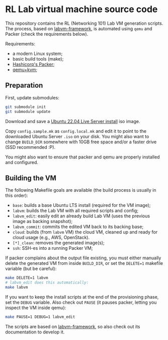 # RL Lab virtual machine source code

This repository contains the RL (Networking 101) Lab VM generation scripts.
The process, based on [labvm-framework](https://github.com/cs-pub-ro/labvm-framework),
is automated using `qemu` and Packer (check the requirements below).

Requirements:
 - a modern Linux system;
 - basic build tools (make);
 - [Hashicorp's Packer](https://packer.io/);
 - [qemu+kvm](https://qemu.org/);

## Preparation

First, update submodules:
```sh
git submodule init
git submodule update
```

Download and save a [Ubuntu 22.04 Live Server
install](https://ubuntu.com/download/server) iso image.

Copy `config.sample.mk` as `config.local.mk` and edit it to point to the downloaded
Ubuntu Server `.iso` on your disk. You might also want to change `BUILD_DIR`
somewhere with 10GB free space and/or a faster drive (SSD recommended :P).

You might also want to ensure that packer and qemu are properly installed and
configured.

## Building the VM

The following Makefile goals are available (the build process is usually in this
order):

- `base`: builds a base Ubuntu LTS install (required for the VM image);
- `labvm`: builds the Lab VM with all required scripts and config;
- `labvm_edit`: easily edit an already build Lab VM (uses the previous
  image as backing snapshot);
- `labvm_commit`: commits the edited VM back to its backing base;
- `cloud`: builds (from `labvm` VM) the cloud VM, cleaned up and ready
  for cloud usage (e.g., AWS, OpenStack).
- `[*]_clean`: removes the generated image(s);
- `ssh`: SSH-es into a running Packer VM;

If packer complains about the output file existing, you must either manually
delete the generated VM from inside `BUILD_DIR`, or set the `DELETE=1` makefile
variable (but be careful):
```sh
make DELETE=1 labvm
# labvm_edit does this automatically:
make labvm
```

If you want to keep the install scripts at the end of the provisioning phase,
set the `DEBUG` variable. Also check out `PAUSE` (it pauses packer,
letting you inspect the VM inside qemu):
```sh
make PAUSE=1 DEBUG=1 labvm_edit
```

The scripts are based on
[labvm-framework](https://github.com/cs-pub-ro/labvm-framework), so also check
out its documentation to develop it.

